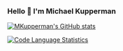 ### Hello 👋 I'm Michael Kupperman

[![MKupperman's GitHub stats](https://github-readme-stats.vercel.app/api?username=MKupperman)](https://github.com/anuraghazra/github-readme-stats&count_private=true&show_icons=true&theme=onedark)

[![Code Language Statistics](https://github-readme-stats.vercel.app/api/top-langs/?username=MKupperman)](https://github.com/anuraghazra/github-readme-stats&theme=onedark&hide=jupyter%20notebook,HTML)

<!--
**MKupperman/MKupperman** is a ✨ _special_ ✨ repository because its `README.md` (this file) appears on your GitHub profile.

Here are some ideas to get you started:

- 🔭 I’m currently working on ...
- 🌱 I’m currently learning ...
- 👯 I’m looking to collaborate on ...
- 🤔 I’m looking for help with ...
- 💬 Ask me about ...
- 📫 How to reach me: ...
- 😄 Pronouns: ...
- ⚡ Fun fact: ...
-->
